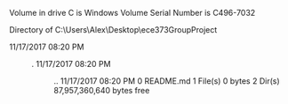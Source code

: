  Volume in drive C is Windows
 Volume Serial Number is C496-7032

 Directory of C:\Users\Alex\Desktop\ece373GroupProject

11/17/2017  08:20 PM    <DIR>          .
11/17/2017  08:20 PM    <DIR>          ..
11/17/2017  08:20 PM                 0 README.md
               1 File(s)              0 bytes
               2 Dir(s)  87,957,360,640 bytes free
